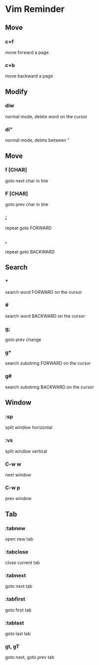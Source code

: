 # Vim Reminder

## Move

### c+f
move forward a page

### c+b
move backward a page

## Modify

### diw
normal mode, delete word on the cursor

### di"
normal mode, delete between "


## Move

### f [CHAR]
goto next char in line

### F [CHAR]
goto prev char in line

### ;
repeat goto FORWARD

### ,
repeat goto BACKWARD


## Search

### *
search word FORWARD on the cursor

### \#
search word BACKWARD on the cursor

### g;
goto prev change

### g*
search substring FORWARD on the cursor

### g#
search substring BACKWARD on the cursor


## Window

### :sp
split window horizontal

### :vs
split window vertical

### C-w w
next window

### C-w p
prev window


## Tab

### :tabnew
open new tab

### :tabclose
close current tab

### :tabnext
goto next tab

### :tabfirst
goto first tab

### :tablast
goto last tab

### gt, gT
goto next, goto prev tab
